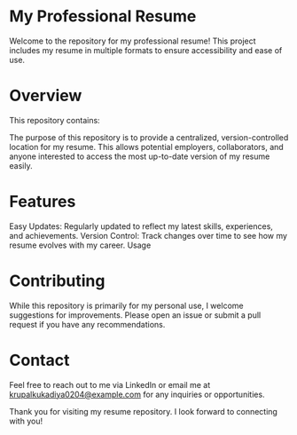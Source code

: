 # My Professional Resume
Welcome to the repository for my professional resume! This project includes my resume in multiple formats to ensure accessibility and ease of use.

# Overview
This repository contains:

The purpose of this repository is to provide a centralized, version-controlled location for my resume. This allows potential employers, collaborators, and anyone interested to access the most up-to-date version of my resume easily.

# Features
Easy Updates: Regularly updated to reflect my latest skills, experiences, and achievements.
Version Control: Track changes over time to see how my resume evolves with my career.
Usage

# Contributing
While this repository is primarily for my personal use, I welcome suggestions for improvements. Please open an issue or submit a pull request if you have any recommendations.

# Contact
Feel free to reach out to me via LinkedIn or email me at krupalkukadiya0204@example.com for any inquiries or opportunities.

Thank you for visiting my resume repository. I look forward to connecting with you!
